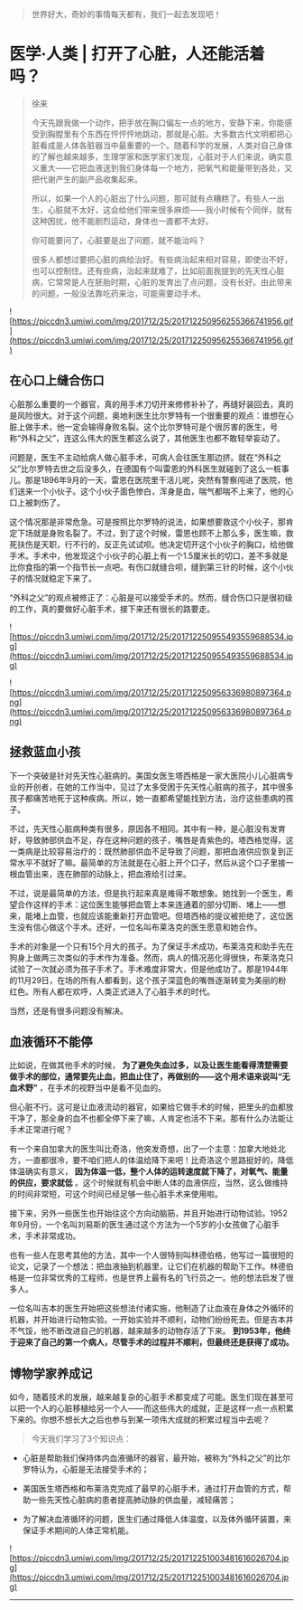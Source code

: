 > 世界好大，奇妙的事情每天都有，我们一起去发现吧！

# 医学·人类 | 打开了心脏，人还能活着吗？

> 徐来
> 
> 今天先跟我做一个动作，把手放在胸口偏左一点的地方，安静下来，你能感受到胸膛里有个东西在怦怦怦地跳动，那就是心脏。大多数古代文明都把心脏看成是人体各脏器当中最重要的一个。随着科学的发展，人类对自己身体的了解也越来越多，生理学家和医学家们发现，心脏对于人们来说，确实意义重大——它把血液送到我们身体每一个地方，把氧气和能量带到各处，又把代谢产生的副产品收集起来。
> 
> 所以，如果一个人的心脏出了什么问题，那可就有点糟糕了。有些人一出生，心脏就不太好，这会给他们带来很多麻烦——我小时候有个同伴，就有这种困扰，他不能剧烈运动，身体也一直都不太好。
> 
> 你可能要问了，心脏要是出了问题，就不能治吗？
> 
> 很多人都想过要把心脏的病给治好。有些病治起来相对容易，即使治不好，也可以控制住。还有些病，治起来就难了，比如前面我提到的先天性心脏病，它常常是人在胚胎时期，心脏的发育出了点问题，没有长好。由此带来的问题，一般没法靠吃药来治，可能需要动手术。

![https://piccdn3.umiwi.com/img/201712/25/201712250956255366741956.gif](https://piccdn3.umiwi.com/img/201712/25/201712250956255366741956.gif)

## 在心口上缝合伤口

心脏那么重要的一个器官，真的用手术刀切开来修修补补了，再缝好装回去，真的是风险很大。对于这个问题，奥地利医生比尔罗特有一个很重要的观点：谁想在心脏上做手术，他一定会输得身败名裂。这个比尔罗特可是个很厉害的医生，号称“外科之父”，连这么伟大的医生都这么说了，其他医生也都不敢轻举妄动了。

问题是，医生不主动给病人做心脏手术，可病人会往医生那边挤。就在“外科之父”比尔罗特去世之后没多久，在德国有个叫雷恩的外科医生就碰到了这么一桩事儿。那是1896年9月的一天，雷恩在医院里干活儿呢，突然有警察闯进了医院，他们送来一个小伙子。这个小伙子面色惨白，浑身是血，喘气都喘不上来了，他的心口上被刺伤了。

这个情况那是非常危急。可是按照比尔罗特的说法，如果想要救这个小伙子，那肯定下场就是身败名裂了。不过，到了这个时候，雷恩也顾不上那么多，医生嘛，救死扶伤是天职，行不行的，反正先试试呗。他决定切开这个小伙子的胸口，给他做手术。手术中，他发现这个小伙子的心脏上有一个1.5厘米长的切口，差不多就是比你食指的第一个指节长一点吧。有伤口就缝合呗，缝到第三针的时候，这个小伙子的情况就稳定下来了。

“外科之父”的观点被修正了：心脏是可以接受手术的。然而，缝合伤口只是很初级的工作，真的要做好心脏手术，接下来还有很长的路要走。

![https://piccdn3.umiwi.com/img/201712/25/201712250955493559688534.jpg](https://piccdn3.umiwi.com/img/201712/25/201712250955493559688534.jpg)

![https://piccdn3.umiwi.com/img/201712/25/201712250956336980897364.png](https://piccdn3.umiwi.com/img/201712/25/201712250956336980897364.png)

## 拯救蓝血小孩

下一个突破是针对先天性心脏病的。美国女医生塔西格是一家大医院小儿心脏病专业的开创者，在她的工作当中，见过了太多受困于先天性心脏病的孩子，其中很多孩子都痛苦地死于这种疾病。所以，她一直都希望能找到方法，治疗这些患病的孩子。

不过，先天性心脏病种类有很多，原因各不相同。其中有一种，是心脏没有发育好，导致肺部供血不足，存在这种问题的孩子，嘴唇是青紫色的。塔西格觉得，这一类病是比较容易治疗的：既然肺部供血不足导致了问题，那把血液供应恢复到正常水平不就好了嘛。最简单的方法就是在心脏上开个口子，然后从这个口子里接一根血管出来，连在肺部的动脉上，把血液给引过来。

不过，说是最简单的方法，但是执行起来真是难得不敢想象。她找到一个医生，希望合作这样的手术：这位医生能够把血管上本来连通着的部分切断、堵上——想来，能堵上血管，也就应该能重新打开血管吧。但塔西格的提议被拒绝了，这位医生没有信心做这个手术。还好，一位名叫布莱洛克的医生愿意和她合作。

手术的对象是一个只有15个月大的孩子。为了保证手术成功，布莱洛克和助手先在狗身上做两三次类似的手术作为准备。然而，病人的情况恶化得很快，布莱洛克只试验了一次就必须为孩子手术了。手术难度非常大，但是他成功了。那是1944年的11月29日，在场的所有人都看到，这个孩子深蓝色的嘴唇逐渐转变为美丽的粉红色。所有人都在欢呼，人类正式进入了心脏手术的时代。

当然，还是有很多问题没有解决。

## 血液循环不能停

比如说，在做其他手术的时候， **为了避免失血过多，以及让医生能看得清楚需要做手术的部位，通常要先止血，把血止住了，再做别的——这个用术语来说叫“无血术野”** ，在手术的视野当中是看不见血的。

但心脏不行。这可是让血液流动的器官，如果给它做手术的时候，把里头的血都放干净了，那全身的血不也都全停下来了嘛，人肯定也活不下来。那有什么办法能让手术正常进行呢？

有一个来自加拿大的医生叫比奇洛，他突发奇想，出了一个主意：加拿大地处北方，一直都很冷，要不咱们把人的体温给降下来吧！比奇洛这个思路挺好的，降低体温确实有意义， **因为体温一低，整个人体的运转速度就下降了，对氧气、能量的供应，要求就低** 。这个时候就有机会中断人体的血液供应，当然，这么做维持的时间非常短，可这个时间已经足够一些心脏手术来使用啦。

接下来，另外一些医生也开始往这个方向动脑筋，并且开始进行动物试验。1952年9月份，一个名叫刘易斯的医生通过这个方法为一个5岁的小女孩做了心脏手术，手术非常成功。

也有一些人在思考其他的方法，其中一个人很特别叫林德伯格，他写过一篇很短的论文，记录了一个想法：把血液抽到机器里，让它们在机器的帮助下工作。林德伯格是一位非常优秀的工程师，也是世界上最有名的飞行员之一。他的想法启发了很多人。

一位名叫吉本的医生开始把这些想法付诸实施，他制造了让血液在身体之外循环的机器，并开始进行动物实验。一开始实验并不顺利，动物们纷纷死去。但是吉本并不气馁，他不断改进自己的机器，越来越多的动物存活了下来。 **到1953年，他终于迎来了自己的第一个病人，尽管手术的过程并不顺利，但最终还是获得了成功。**

## 博物学家养成记

如今，随着技术的发展，越来越复杂的心脏手术都变成了可能。医生们现在甚至可以把一个人的心脏移植给另一个人——而这些伟大的成就，正是这样一点一点积累下来的。你想不想长大之后也参与到某一项伟大成就的积累过程当中去呢？

> 今天我们学习了3个知识点：

* 心脏是帮助我们保持体内血液循环的器官，最开始，被称为“外科之父”的比尔罗特认为，心脏是无法接受手术的；

* 美国医生塔西格和布莱洛克完成了最早的心脏手术，通过打开血管的方式，帮助一些先天性心脏病的患者提高肺动脉的供血量，减轻痛苦；

* 为了解决血液循环的问题，医生们通过降低人体温度，以及体外循环装置，来保证手术期间的人体正常机能。

![https://piccdn3.umiwi.com/img/201712/25/201712251003481616026704.jpg](https://piccdn3.umiwi.com/img/201712/25/201712251003481616026704.jpg)

---
